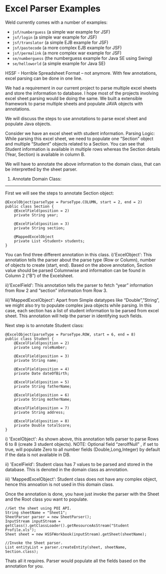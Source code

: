 Excel Parser Examples
===============

Weld currently comes with a number of examples:

* `jsf/numberguess` (a simple war example for JSF)
* `jsf/login` (a simple war example for JSF)
* `jsf/translator` (a simple EJB example for JSF)
* `jsf/pastecode` (a more complex EJB example for JSF)
* `jsf/permalink` (a more complex war example for JSF)
* `se/numberguess` (the numberguess example for Java SE using Swing)
* `se/helloworld` (a simple example for Java SE)

HSSF - Horrible Spreadsheet Format – not anymore. With few annotations, excel parsing can be done in one line.

We had a requirement in our current project to parse multiple excel sheets and store the information to database. I hope most of the projects involving excel sheet parsing would be doing the same. We built a extensible framework to parse multiple sheets and populate JAVA objects with annotations.

We will discuss the steps to use annotations to parse excel sheet and populate Java objects.

Consider we have an excel sheet with student information.
Parsing Logic:
While parsing this excel sheet, we need to populate one “Section” object and multiple “Student” objects related to a Section. You can see that Student information is available in multiple rows whereas the Section details (Year, Section) is available in column B.

We will have to annotate the above information to the domain class, that can be interpretted by the sheet parser.

1) Annotate Domain Class:
------------------------------------------------
First we will see the steps to annotate Section object:

	@ExcelObject(parseType = ParseType.COLUMN, start = 2, end = 2)
	public class Section {
 		@ExcelField(position = 2)
 		private String year;

 		@ExcelField(position = 3)
 		private String section;
 
 		@MappedExcelObject
 		private List <Student> students;
	}

You can find three different annotation in this class.
i)'ExcelObject': This annotation tells the parser about the parse type (Row or Column), number of objects to create (start, end). Based on the above annotation, Section value should be parsed Columnwise and information can be found in Column 2 (“B”) of the Excelsheet.

ii)'ExcelField': This annotation tells the parser to fetch “year” information from Row 2 and “section” information from Row 3.

iii)'MappedExcelObject': Apart from Simple datatypes like “Double”,”String”, we might also try to populate complex java objects while parsing. In this case, each section has a list of student information to be parsed from excel sheet. This annotation will help the parser in identifying such fields.

Next step is to annotate Student class:


	@ExcelObject(parseType = ParseType.ROW, start = 6, end = 8)
	public class Student {
 		@ExcelField(position = 2)
 		private Long roleNumber;
 
 		@ExcelField(position = 3)
 		private String name;
 
 		@ExcelField(position = 4)
 		private Date dateOfBirth;
 
 		@ExcelField(position = 5)
 		private String fatherName;
 
 		@ExcelField(position = 6)
 		private String motherName;
 
 		@ExcelField(position = 7)
 		private String address;
 
 		@ExcelField(position = 8)
 		private Double totalScore;
	}

i) 'ExcelObject': As shown above, this annotation tells parser to parse Rows 6 to 8 (create 3 student objects). NOTE: Optional field “zeroIfNull” , if set to true, will populate Zero to all number fields (Double,Long,Integer) by default if the data is not available in DB.

ii) 'ExcelField': Student class has 7 values to be parsed and stored in the database. This is denoted in the domain class as annotation.

iii) 'MappedExcelObject': Student class does not have any complex object, hence this annoation is not used in this domain class.

Once the annotation is done, you have just invoke the parser with the Sheet and the Root class you want to populate.

	//Get the sheet using POI API.
	String sheetName = "Sheet1";
	SheetParser parser = new SheetParser();
	InputStream inputStream = getClass().getClassLoader().getResourceAsStream("Student Profile.xls");
	Sheet sheet = new HSSFWorkbook(inputStream).getSheet(sheetName);

	//Invoke the Sheet parser.
	List entityList = parser.createEntity(sheet, sheetName, Section.class);

Thats all it requires. Parser would populate all the fields based on the annotation for you.